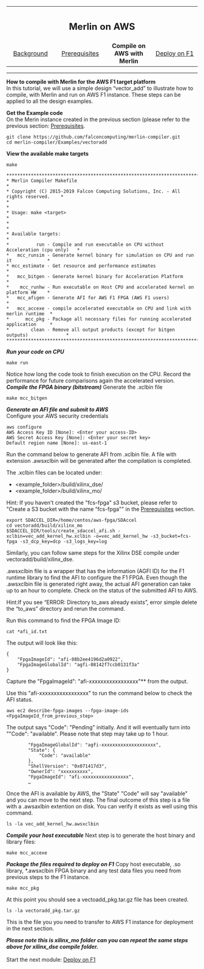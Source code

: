 <table style="width:100%">
  <tr>
    <th width="100%" colspan="6"><h2>Merlin on AWS</h2></th>
  </tr>
  <tr>
    <td width="20%" align="center"><a href="README.md">Background</a></td>
    <td width="20%" align="center"><a href="PREREQUISITES.md">Prerequisites</a></td> 
    <td width="20%" align="center"><b>Compile on AWS with Merlin</b></td> 
    <td width="20%" align="center"><a href="DEPLOY.md">Deploy on F1</a></td>
  </tr>
</table>

------------------------------------

**How to compile with Merlin for the AWS F1 target platform**<br>
In this tutorial, we will use a simple design “vector_add” to illustrate how to compile, with Merlin and run on AWS F1 instance. These steps can be applied to all the design examples.

**Get the Example code**<br>
On the Merin instance created in the previous section (please refer to the previous section: <a href="PREREQUISITES.md">Prerequisites</a>.
```
git clone https://github.com/falconcomputing/merlin-compiler.git
cd merlin-compiler/Examples/vectoradd
```

**View the available make targets**<br>
```
make 

**************************************************************************************
* Merlin Compiler Makefile                                                           *
* Copyright (C) 2015-2019 Falcon Computing Solutions, Inc. - All rights reserved.    *
*                                                                                    *
* Usage: make <target>                                                               *
*                                                                                    *
* Available targets:                                                                 *
*          run - Compile and run executable on CPU without Acceleration (cpu only)   *
*   mcc_runsim - Generate kernel binary for simulation on CPU and run it             *
* mcc_estimate - Get resource and performance estimates                              *
*   mcc_bitgen - Generate kernel binary for Acceleration Platform                    *
*    mcc_runhw - Run executable on Host CPU and accelerated kernel on platform HW    *
*   mcc_afigen - Generate AFI for AWS F1 FPGA (AWS F1 users)                         *
*   mcc_accexe - compile accelerated executable on CPU and link with merlin runtime  *
*      mcc_pkg - Package all necessary files for running accelerated application     *
*        clean - Remove all output products (except for bitgen outputs)              *
**************************************************************************************
```
***Run your code on CPU***<br>
```
make run
```

Notice how long the code took to finish execution on the CPU. Record the performance for future comparisons again the accelerated version.
***Compile the FPGA binary (bitstream)***
Generate the  .xclbin file
```
make mcc_bitgen
```

***Generate an AFI file and submit to AWS***<br>
Configure your AWS security credentials

```
aws configure
AWS Access Key ID [None]: <Enter your access-ID>
AWS Secret Access Key [None]: <Enter your secret key>
Default region name [None]: us-east-1
```

Run the command below to generate AFI from .xclbin file. A file with extension .awsxclbin will be generated after the compilation is completed.

The .xclbin files can be located under: 
* <example_folder>/build/xilinx_dse/
* <example_folder>/build/xilinx_mo/

Hint: If you haven't created the "fcs-fpga" s3 bucket, please refer to "Create a S3 bucket with the name “fcs-fpga"" in the <a href="PREREQUISITES.md">Prerequisites</a> section. 



```
export SDACCEL_DIR=/home/centos/aws-fpga/SDAccel
cd vectoradd/build/xilinx_mo 
$SDACCEL_DIR/tools/create_sdaccel_afi.sh -xclbin=vec_add_kernel_hw.xclbin -o=vec_add_kernel_hw -s3_bucket=fcs-fpga -s3_dcp_key=dcp -s3_logs_key=log
```

Similarly, you can follow same steps for the Xilinx DSE compile under vectoradd/build/xilinx_dse.

.awsxclbin file is a wrapper that has the information (AGFI ID) for the F1 runtime library to find the AFI to configure the F1 FPGA. Even though the .awsxclbin file is generated right away, the actual AFI generation can take up to an hour to complete. 
Check on the status of the submitted AFI to AWS.

Hint:If you see “ERROR: Directory to_aws already exists”, error simple delete the “to_aws” directory and rerun the command.


Run this command to find the FPGA Image ID:
```
cat *afi_id.txt
```
The output will look like this:
```
{
    "FpgaImageId": "afi-08b2ee4196d2a0922",
    "FpgaImageGlobalId": "agfi-08142f7ccb0131f3a"
}
```
Capture the "FpgaImageId": "afi-xxxxxxxxxxxxxxxxx"** from the output. 

Use this "afi-xxxxxxxxxxxxxxxxx" to run the command below to check the AFI status. 
```
aws ec2 describe-fpga-images --fpga-image-ids <FpgaImageId_from_previous_step>
```

The output says "Code": "Pending" initially. And it will eventually turn into ""Code": "available". Please note that step may take up to 1 hour.

```
        "FpgaImageGlobalId": "agfi-xxxxxxxxxxxxxxxxxxxx",
        "State": {
            "Code": "available"
        },
        "ShellVersion": "0x071417d3",
        "OwnerId": "xxxxxxxxxx",
        "FpgaImageId": "afi-xxxxxxxxxxxxxxxxx", 
        …
```
Once the AFI is available by AWS, the "State" "Code" will say "available" and you can move to the next step.  The final outcome of this step is a file with a .awsaxlbin extention on disk. You can verify it exists as well using this command.
```
ls -la vec_add_kernel_hw.awsxclbin
```

***Compile your host executable***
Next step is to generate the host binary and library files:
```
make mcc_accexe
```

***Package the files required to deploy on F1***
Copy host executable, .so  library, *.awsxclbin FPGA binary and any test data files you need from previous steps to the F1 instance.  
```
make mcc_pkg
```
At this point you should see a vectoadd_pkg.tar.gz file has been created.
```
ls -la vectoradd_pkg.tar.gz
```
This is the file you you need to transfer to AWS F1 instance for deployment in the next section.

***Please note this is xilinx_mo folder can you can repeat the same steps above for xilinx_dse compile folder.***
<br>
<br>
Start the next module: <a href="DEPLOY.md">Deploy on F1</a>
